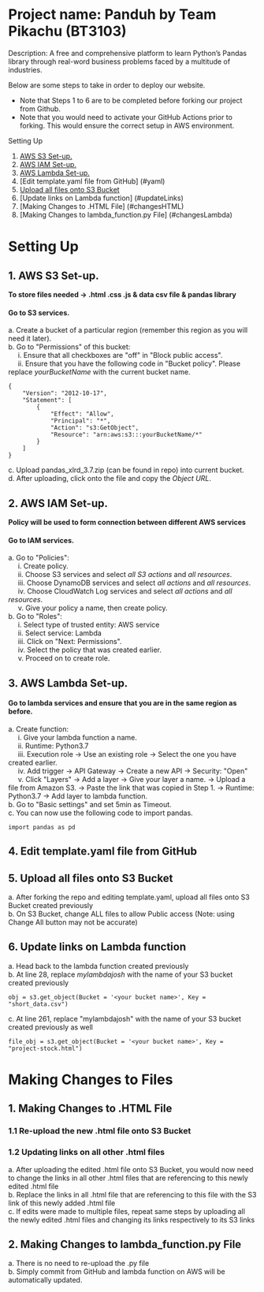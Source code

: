 # Project name: Panduh by Team Pikachu (BT3103)
Description: A free and comprehensive platform to learn Python’s Pandas library through real-word business problems faced by a multitude of industries. 

Below are some steps to take in order to deploy our website. 
- Note that Steps 1 to 6 are to be completed before forking our project from Github.
- Note that you would need to activate your GitHub Actions prior to forking. This would ensure the correct setup in AWS environment. 

Setting Up
1. [ AWS S3 Set-up. ](#s3)
2. [ AWS IAM Set-up. ](#iam)
3. [ AWS Lambda Set-up. ](#lambda)
4. [Edit template.yaml file from GitHub] (#yaml) 
5. [Upload all files onto S3 Bucket](#updateFiles)
6. [Update links on Lambda function] (#updateLinks)
7. [Making Changes to .HTML File] (#changesHTML)
8. [Making Changes to lambda_function.py File] (#changesLambda)

# Setting Up 
<a name="s3"></a>
## 1. AWS S3 Set-up.
**To store files needed -> .html .css .js & data csv file & pandas library** 
#### Go to S3 services.
a. Create a bucket of a particular region (remember this region as you will need it later).</br>
b. Go to "Permissions" of this bucket:</br>
&nbsp;&nbsp;&nbsp;&nbsp; i. Ensure that all checkboxes are "off" in "Block public access". </br>
&nbsp;&nbsp;&nbsp;&nbsp; ii. Ensure that you have the following code in "Bucket policy". Please replace *yourBucketName* with the current bucket name. </br>
```
{
    "Version": "2012-10-17",
    "Statement": [
        {
            "Effect": "Allow",
            "Principal": "*",
            "Action": "s3:GetObject",
            "Resource": "arn:aws:s3:::yourBucketName/*"
        }
    ]
}
```
c. Upload pandas_xlrd_3.7.zip (can be found in repo) into current bucket. </br>
d. After uploading, click onto the file and copy the *Object URL*. </br>

<a name="iam"></a>
## 2. AWS IAM Set-up.
**Policy will be used to form connection between different AWS services**
#### Go to IAM services.
a. Go to "Policies":</br>
&nbsp;&nbsp;&nbsp;&nbsp; i. Create policy. </br>
&nbsp;&nbsp;&nbsp;&nbsp; ii. Choose S3 services and select *all S3 actions* and *all resources*. </br>
&nbsp;&nbsp;&nbsp;&nbsp; iii. Choose DynamoDB services and select *all actions* and *all resources*. </br>
&nbsp;&nbsp;&nbsp;&nbsp; iv. Choose CloudWatch Log services and select *all actions* and *all resources*. </br>
&nbsp;&nbsp;&nbsp;&nbsp; v. Give your policy a name, then create policy. </br>
b. Go to "Roles":</br>
&nbsp;&nbsp;&nbsp;&nbsp; i. Select type of trusted entity: AWS service </br>
&nbsp;&nbsp;&nbsp;&nbsp; ii. Select service: Lambda </br>
&nbsp;&nbsp;&nbsp;&nbsp; iii. Click on "Next: Permissions". </br>
&nbsp;&nbsp;&nbsp;&nbsp; iv. Select the policy that was created earlier. </br>
&nbsp;&nbsp;&nbsp;&nbsp; v. Proceed on to create role. </br>

<a name="lambda"></a>
## 3. AWS Lambda Set-up.
#### Go to lambda services and ensure that you are in the same region as before.
a. Create function:</br>
&nbsp;&nbsp;&nbsp;&nbsp; i. Give your lambda function a name. </br>
&nbsp;&nbsp;&nbsp;&nbsp; ii. Runtime: Python3.7 </br>
&nbsp;&nbsp;&nbsp;&nbsp; iii. Execution role -> Use an existing role -> Select the one you have created earlier. </br>
&nbsp;&nbsp;&nbsp;&nbsp; iv. Add trigger -> API Gateway -> Create a new API -> Security: "Open" </br>
&nbsp;&nbsp;&nbsp;&nbsp; v. Click "Layers" -> Add a layer -> Give your layer a name. -> Upload a file from Amazon S3. -> Paste the link that was copied in Step 1. -> Runtime: Python3.7 -> Add layer to lambda function. </br>
b. Go to "Basic settings" and set 5min as Timeout.</br>
c. You can now use the following code to import pandas. </br>
```
import pandas as pd
```
<a name="yaml"></a>
## 4. Edit template.yaml file from GitHub

<a name="uploadFiles"></a>
## 5. Upload all files onto S3 Bucket
a. After forking the repo and editing template.yaml, upload all files onto S3 Bucket created previously </br>
b. On S3 Bucket, change ALL files to allow Public access (Note: using Change All button may not be accurate)</br>

<a name="updateLinks"></a>
## 6. Update links on Lambda function 
a. Head back to the lambda function created previously</br>
b. At line 28, replace *mylambdajosh* with the name of your S3 bucket created previously</br>
```
obj = s3.get_object(Bucket = '<your bucket name>', Key = "short_data.csv")
```
c. At line 261, replace "mylambdajosh" with the name of your S3 bucket created previously as well</br>
```
file_obj = s3.get_object(Bucket = '<your bucket name>', Key = "project-stock.html")
```

# Making Changes to Files
<a name="changesHTML"></a>
## 1. Making Changes to .HTML File
### 1.1 Re-upload the new .html file onto S3 Bucket

### 1.2 Updating links on all other .html files
a. After uploading the edited .html file onto S3 Bucket, you would now need to change the links in all other .html files that are referencing to this newly edited .html file</br>
b. Replace the links in all .html file that are referencing to this file with the S3 link of this newly added .html file</br>
c. If edits were made to multiple files, repeat same steps by uploading all the newly edited .html files and changing its links respectively to its S3 links</br>

<a name="changesLambda"></a>
## 2. Making Changes to lambda_function.py File
a. There is no need to re-upload the .py file</br>
b. Simply commit from GitHub and lambda function on AWS will be automatically updated. </br>
